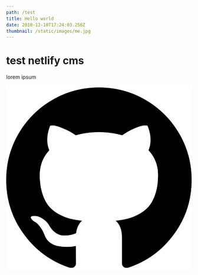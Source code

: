 ```yaml
---
path: /test
title: Hello world
date: 2018-12-10T17:24:03.256Z
thumbnail: /static/images/me.jpg
---
```

# **test netlify cms**

lorem ipsum



![github](/static/images/github-icon.svg)
